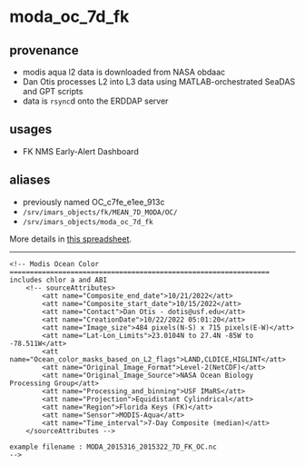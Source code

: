 # moda_oc_7d_fk
## provenance
* modis aqua l2 data is downloaded from NASA obdaac
* Dan Otis processes L2 into L3 data using MATLAB-orchestrated SeaDAS and GPT scripts
* data is `rsync`d onto the ERDDAP server

## usages
* FK NMS Early-Alert Dashboard

## aliases
* previously named OC_c7fe_e1ee_913c
* `/srv/imars_objects/fk/MEAN_7D_MODA/OC/`
* `/srv/imars_objects/moda_oc_7d_fk`

More details in [this spreadsheet](https://docs.google.com/spreadsheets/d/18fJk0qeZiis7UMdJ0QjfMAcVJGco2TpqtRMaDSt9rWA/edit?usp=sharing).

--------------------------------------------

```
<!-- Modis Ocean Color ================================================================
includes chlor a and ABI 
    <!-- sourceAttributes>
        <att name="Composite_end_date">10/21/2022</att>
        <att name="Composite_start_date">10/15/2022</att>
        <att name="Contact">Dan Otis - dotis@usf.edu</att>
        <att name="CreationDate">10/22/2022 05:01:20</att>
        <att name="Image_size">484 pixels(N-S) x 715 pixels(E-W)</att>
        <att name="Lat-Lon_Limits">23.0104N to 27.4N -85W to -78.511W</att>
        <att name="Ocean_color_masks_based_on_L2_flags">LAND,CLDICE,HIGLINT</att>
        <att name="Original_Image_Format">Level-2(NetCDF)</att>
        <att name="Original_Image_Source">NASA Ocean Biology Processing Group</att>
        <att name="Processing_and_binning">USF IMaRS</att>
        <att name="Projection">Equidistant Cylindrical</att>
        <att name="Region">Florida Keys (FK)</att>
        <att name="Sensor">MODIS-Aqua</att>
        <att name="Time_interval">7-Day Composite (median)</att>
    </sourceAttributes -->

example filename : MODA_2015316_2015322_7D_FK_OC.nc
-->
```

